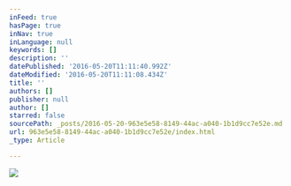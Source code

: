 ```yaml
---
inFeed: true
hasPage: true
inNav: true
inLanguage: null
keywords: []
description: ''
datePublished: '2016-05-20T11:11:40.992Z'
dateModified: '2016-05-20T11:11:08.434Z'
title: ''
authors: []
publisher: null
author: []
starred: false
sourcePath: _posts/2016-05-20-963e5e58-8149-44ac-a040-1b1d9cc7e52e.md
url: 963e5e58-8149-44ac-a040-1b1d9cc7e52e/index.html
_type: Article

---
```

![](https://the-grid-user-content.s3-us-west-2.amazonaws.com/61291d6a-c960-42a4-bc28-c43b016d9904.png)